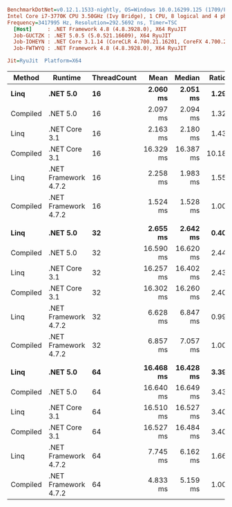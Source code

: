 ``` ini

BenchmarkDotNet=v0.12.1.1533-nightly, OS=Windows 10.0.16299.125 (1709/FallCreatorsUpdate/Redstone3)
Intel Core i7-3770K CPU 3.50GHz (Ivy Bridge), 1 CPU, 8 logical and 4 physical cores
Frequency=3417995 Hz, Resolution=292.5692 ns, Timer=TSC
  [Host]     : .NET Framework 4.8 (4.8.3928.0), X64 RyuJIT
  Job-GUCTZK : .NET 5.0.5 (5.0.521.16609), X64 RyuJIT
  Job-IOHEYN : .NET Core 3.1.14 (CoreCLR 4.700.21.16201, CoreFX 4.700.21.16208), X64 RyuJIT
  Job-FWTWYQ : .NET Framework 4.8 (4.8.3928.0), X64 RyuJIT

Jit=RyuJit  Platform=X64  

```
|   Method |              Runtime | ThreadCount |      Mean |    Median | Ratio | Allocated |
|--------- |--------------------- |------------ |----------:|----------:|------:|----------:|
|     **Linq** |             **.NET 5.0** |          **16** |  **2.060 ms** |  **2.051 ms** |  **1.29** |    **603 KB** |
| Compiled |             .NET 5.0 |          16 |  2.097 ms |  2.094 ms |  1.32 |    487 KB |
|     Linq |        .NET Core 3.1 |          16 |  2.163 ms |  2.180 ms |  1.43 |    607 KB |
| Compiled |        .NET Core 3.1 |          16 | 16.329 ms | 16.387 ms | 10.18 |    482 KB |
|     Linq | .NET Framework 4.7.2 |          16 |  2.258 ms |  1.983 ms |  1.55 |    696 KB |
| Compiled | .NET Framework 4.7.2 |          16 |  1.524 ms |  1.528 ms |  1.00 |    512 KB |
|          |                      |             |           |           |       |           |
|     **Linq** |             **.NET 5.0** |          **32** |  **2.655 ms** |  **2.642 ms** |  **0.40** |  **1,208 KB** |
| Compiled |             .NET 5.0 |          32 | 16.590 ms | 16.620 ms |  2.44 |    974 KB |
|     Linq |        .NET Core 3.1 |          32 | 16.257 ms | 16.402 ms |  2.43 |  1,215 KB |
| Compiled |        .NET Core 3.1 |          32 | 16.302 ms | 16.260 ms |  2.40 |    964 KB |
|     Linq | .NET Framework 4.7.2 |          32 |  6.628 ms |  6.847 ms |  0.99 |  1,344 KB |
| Compiled | .NET Framework 4.7.2 |          32 |  6.857 ms |  7.057 ms |  1.00 |  1,024 KB |
|          |                      |             |           |           |       |           |
|     **Linq** |             **.NET 5.0** |          **64** | **16.468 ms** | **16.428 ms** |  **3.39** |  **2,410 KB** |
| Compiled |             .NET 5.0 |          64 | 16.640 ms | 16.649 ms |  3.43 |  1,948 KB |
|     Linq |        .NET Core 3.1 |          64 | 16.510 ms | 16.527 ms |  3.40 |  2,430 KB |
| Compiled |        .NET Core 3.1 |          64 | 16.527 ms | 16.484 ms |  3.40 |  1,928 KB |
|     Linq | .NET Framework 4.7.2 |          64 |  7.745 ms |  6.162 ms |  1.66 |  2,624 KB |
| Compiled | .NET Framework 4.7.2 |          64 |  4.833 ms |  5.159 ms |  1.00 |  2,048 KB |
